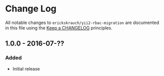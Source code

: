 # Change Log

All notable changes to `erickskrauch/yii2-rbac-migration` are documented in this file using the
[Keep a CHANGELOG](http://keepachangelog.com/) principles.

## 1.0.0 - 2016-07-??

### Added
* Initial release
